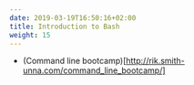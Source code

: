 ```yaml
---
date: 2019-03-19T16:50:16+02:00
title: Introduction to Bash
weight: 15
---
```


- (Command line bootcamp)[http://rik.smith-unna.com/command_line_bootcamp/]
